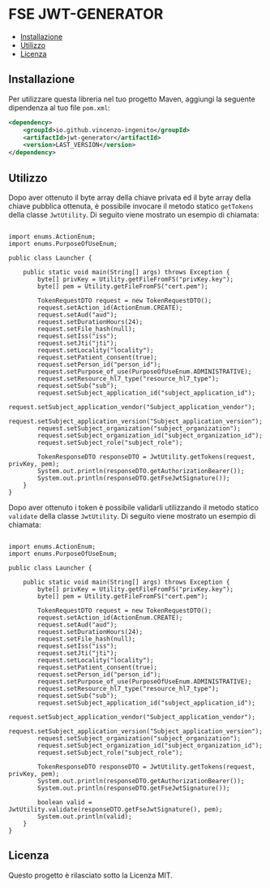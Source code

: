 # FSE JWT-GENERATOR

- [Installazione](#installazione)
- [Utilizzo](#utilizzo)
- [Licenza](#licenza)

## Installazione

Per utilizzare questa libreria nel tuo progetto Maven, aggiungi la seguente dipendenza al tuo file `pom.xml`:

```xml
<dependency>
    <groupId>io.github.vincenzo-ingenito</groupId>
    <artifactId>jwt-generator</artifactId>
    <version>LAST_VERSION</version>
</dependency>
```

## Utilizzo
Dopo aver ottenuto il byte array della chiave privata ed il byte array della chiave pubblica ottenuta, è possibile invocare il metodo statico ```getTokens``` della classe ```JwtUtility```.
Di seguito viene mostrato un esempio di chiamata:

```

import enums.ActionEnum;
import enums.PurposeOfUseEnum;

public class Launcher {

	public static void main(String[] args) throws Exception {
		byte[] privKey = Utility.getFileFromFS("privKey.key");
		byte[] pem = Utility.getFileFromFS("cert.pem");
		
		TokenRequestDTO request = new TokenRequestDTO();
		request.setAction_id(ActionEnum.CREATE);
		request.setAud("aud");
		request.setDurationHours(24);
		request.setFile_hash(null);
		request.setIss("iss");
		request.setJti("jti");
		request.setLocality("locality");
		request.setPatient_consent(true);
		request.setPerson_id("person_id");
		request.setPurpose_of_use(PurposeOfUseEnum.ADMINISTRATIVE);
		request.setResource_hl7_type("resource_hl7_type");
		request.setSub("sub");
		request.setSubject_application_id("subject_application_id");
		request.setSubject_application_vendor("Subject_application_vendor");
		request.setSubject_application_version("Subject_application_version");
		request.setSubject_organization("subject_organization");
		request.setSubject_organization_id("subject_organization_id");
		request.setSubject_role("subject_role");
		
		TokenResponseDTO responseDTO = JwtUtility.getTokens(request, privKey, pem);
		System.out.println(responseDTO.getAuthorizationBearer());
		System.out.println(responseDTO.getFseJwtSignature());
	}
}
```

Dopo aver ottenuto i token è possibile validarli utilizzando il metodo statico ```validate``` della classe ```JwtUtility```.
Di seguito viene mostrato un esempio di chiamata:

```

import enums.ActionEnum;
import enums.PurposeOfUseEnum;

public class Launcher {

	public static void main(String[] args) throws Exception {
		byte[] privKey = Utility.getFileFromFS("privKey.key");
		byte[] pem = Utility.getFileFromFS("cert.pem");
		
		TokenRequestDTO request = new TokenRequestDTO();
		request.setAction_id(ActionEnum.CREATE);
		request.setAud("aud");
		request.setDurationHours(24);
		request.setFile_hash(null);
		request.setIss("iss");
		request.setJti("jti");
		request.setLocality("locality");
		request.setPatient_consent(true);
		request.setPerson_id("person_id");
		request.setPurpose_of_use(PurposeOfUseEnum.ADMINISTRATIVE);
		request.setResource_hl7_type("resource_hl7_type");
		request.setSub("sub");
		request.setSubject_application_id("subject_application_id");
		request.setSubject_application_vendor("Subject_application_vendor");
		request.setSubject_application_version("Subject_application_version");
		request.setSubject_organization("subject_organization");
		request.setSubject_organization_id("subject_organization_id");
		request.setSubject_role("subject_role");
		
		TokenResponseDTO responseDTO = JwtUtility.getTokens(request, privKey, pem);
		System.out.println(responseDTO.getAuthorizationBearer());
		System.out.println(responseDTO.getFseJwtSignature());

        boolean valid = JwtUtility.validate(responseDTO.getFseJwtSignature(), pem);
		System.out.println(valid);
	}
}
```
## Licenza
Questo progetto è rilasciato sotto la Licenza MIT.
